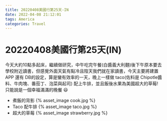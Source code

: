 ```yaml
---
title: 20220408美國行第25天-IN
date: 2022-04-08 21:12:01
tags: America
categories: Travel
---
```

# 20220408美國行第25天(IN)

今天大約10點多起床，繼續做研究，中午吃完午餐(白醬義大利麵)後下午原本要去學校附近讀書，但感覺外面天氣有點冷且陰天我們就在家讀書，今天主要將建置 APP 還有 DB的設定，算是蠻有效率的一天，晚上一樣做 taco(佐料是 Chipotle醬料、牛肉塊、番茄丁、泡菜與起司) 配上牛排，並且飯後水果為美國超大的草莓! 只能說是一個幸福滿滿的晚餐 😃

- 煮飯的背影
 {% asset_image cook.jpg %}
- Taco 配牛排
 {% asset_image taco.jpg %}    
- 超大的草莓
 {% asset_image strawberry.jpg %}
